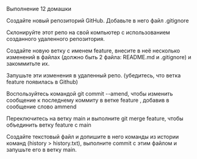 Выполнение 12 домашки

Создайте новый репозиторий GitHub. Добавьте в него файл .gitignore 

Склонируйте этот репо на свой компьютер с использованием созданного удаленного репозитория.

Создайте новую ветку с именем feature, внесите в неё несколько изменений в файлах (должно быть 2 файла:  README.md и .gitignore) и закоммитьте их.

Запушьте эти изменения в удаленный репо.  (убедитесь, что ветка feature появилась в Github)

Воспользуйтесь командой git commit --amend, чтобы изменить сообщение  к последнему коммиту в ветке feature , добавив в сообщение слово ammend

Переключитесь на ветку main и выполните git merge feature, чтобы объединить ветку feature с main

Создайте текстовый файл и допишите в него команды из истории команд (history > history.txt), выполните commit с этим файлом и запушьте его в ветку main.


